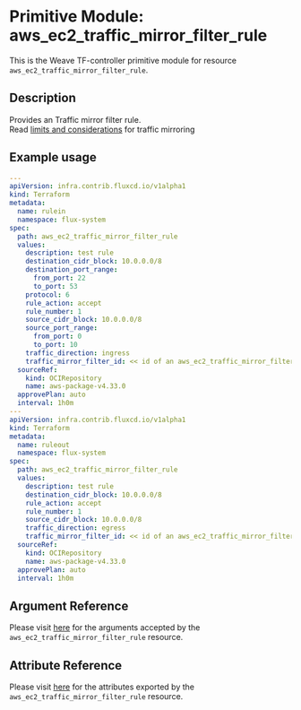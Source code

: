 
# Primitive Module: aws_ec2_traffic_mirror_filter_rule

This is the Weave TF-controller primitive module for resource `aws_ec2_traffic_mirror_filter_rule`.

## Description

Provides an Traffic mirror filter rule.  
Read [limits and considerations](https://docs.aws.amazon.com/vpc/latest/mirroring/traffic-mirroring-considerations.html) for traffic mirroring

## Example usage

```yaml
---
apiVersion: infra.contrib.fluxcd.io/v1alpha1
kind: Terraform
metadata:
  name: rulein
  namespace: flux-system
spec:
  path: aws_ec2_traffic_mirror_filter_rule
  values:
    description: test rule
    destination_cidr_block: 10.0.0.0/8
    destination_port_range:
      from_port: 22
      to_port: 53
    protocol: 6
    rule_action: accept
    rule_number: 1
    source_cidr_block: 10.0.0.0/8
    source_port_range:
      from_port: 0
      to_port: 10
    traffic_direction: ingress
    traffic_mirror_filter_id: << id of an aws_ec2_traffic_mirror_filter >>
  sourceRef:
    kind: OCIRepository
    name: aws-package-v4.33.0
  approvePlan: auto
  interval: 1h0m
---
apiVersion: infra.contrib.fluxcd.io/v1alpha1
kind: Terraform
metadata:
  name: ruleout
  namespace: flux-system
spec:
  path: aws_ec2_traffic_mirror_filter_rule
  values:
    description: test rule
    destination_cidr_block: 10.0.0.0/8
    rule_action: accept
    rule_number: 1
    source_cidr_block: 10.0.0.0/8
    traffic_direction: egress
    traffic_mirror_filter_id: << id of an aws_ec2_traffic_mirror_filter >>
  sourceRef:
    kind: OCIRepository
    name: aws-package-v4.33.0
  approvePlan: auto
  interval: 1h0m
```

## Argument Reference

Please visit [here](https://registry.terraform.io/providers/hashicorp/aws/4.33.0/docs/resources/iam_policy#argument-reference) for the arguments accepted by the `aws_ec2_traffic_mirror_filter_rule` resource.

## Attribute Reference

Please visit [here](https://registry.terraform.io/providers/hashicorp/aws/4.33.0/docs/resources/iam_policy#attributes-reference) for the attributes exported by the `aws_ec2_traffic_mirror_filter_rule` resource.
